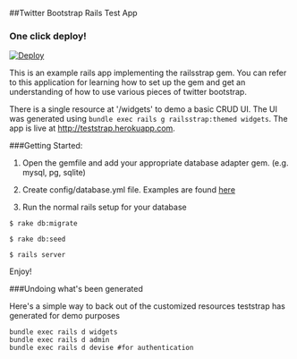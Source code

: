 ##Twitter Bootstrap Rails Test App

### One click deploy!

[![Deploy](https://www.herokucdn.com/deploy/button.svg)](https://heroku.com/deploy)


This is an example rails app implementing the railsstrap gem. 
You can refer to this application for learning how to set up the gem and get
an understanding of how to use various pieces of twitter bootstrap.

There is a single resource at '/widgets' to demo a basic CRUD UI. 
The UI was generated using ```bundle exec rails g railsstrap:themed widgets```.
The app is live at http://teststrap.herokuapp.com.

###Getting Started:

1) Open the gemfile and add your appropriate database adapter gem. (e.g. mysql, pg, sqlite)

2) Create config/database.yml file. Examples are found [here](https://gist.github.com/961978)

3) Run the normal rails setup for your database

```
$ rake db:migrate

$ rake db:seed

$ rails server
```

Enjoy!

###Undoing what's been generated

Here's a simple way to back out of the customized resources teststrap has generated for demo purposes

```
bundle exec rails d widgets
bundle exec rails d admin
bundle exec rails d devise #for authentication
```
